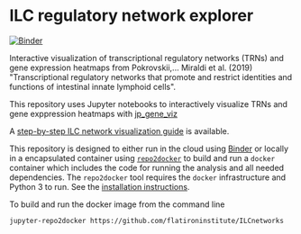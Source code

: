 
# ILC regulatory network explorer

[![Binder](https://mybinder.org/badge.svg)](https://mybinder.org/v2/gh/flatironinstitute/ILCnetworks/master)

Interactive visualization of transcriptional regulatory networks (TRNs) and gene expression heatmaps from
Pokrovskii,... Miraldi et al. (2019) "Transcriptional regulatory networks that promote and restrict 
identities and functions of intestinal innate lymphoid cells".

This repository uses Jupyter notebooks to interactively visualize TRNs and gene exppression heatmaps 
with [jp_gene_viz](https://github.com/simonsfoundation/jp_gene_viz)

A [step-by-step ILC network visualization guide](https://mybinder.org/v2/gh/flatironinstitute/ILCnetworks/ref/step-by-step-ILCnetwork_viz_guide.pdf) is available.

This repository is designed to either run in the cloud using 
[Binder](https://mybinder.org/v2/gh/flatironinstitute/ILCnetworks/master)
or locally in a encapsulated container using
[`repo2docker`](https://repo2docker.readthedocs.io/en/latest/)
to build and run a `docker` container which includes
the code for running the analysis and all needed dependencies.
The `repo2docker` tool requires the `docker` infrastructure
and Python 3 to run.  See the 
[installation instructions](https://repo2docker.readthedocs.io/en/latest/install.html).

To build and run the docker image from the command line

```bash
jupyter-repo2docker https://github.com/flatironinstitute/ILCnetworks
```
